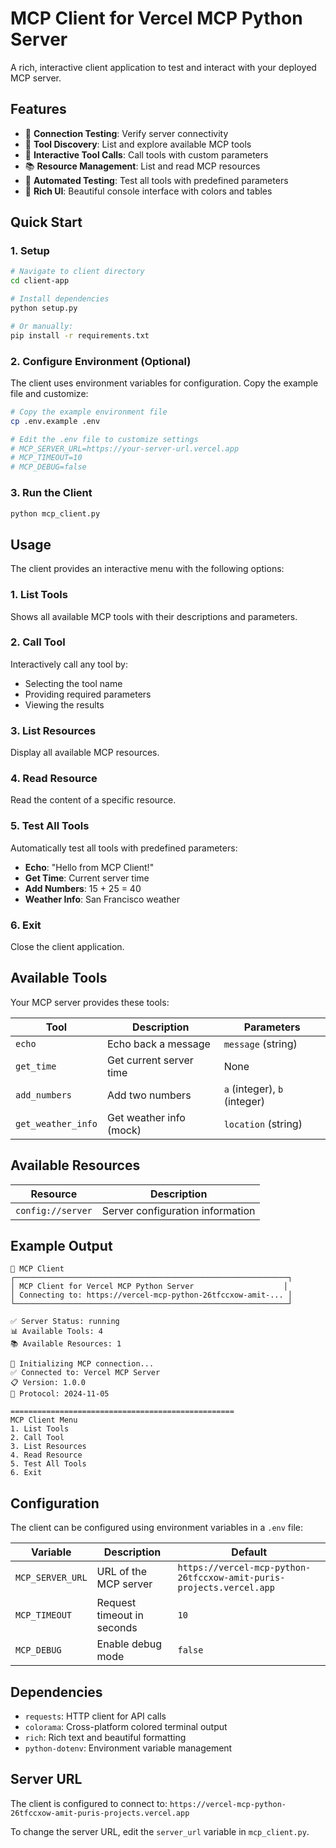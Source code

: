 # MCP Client for Vercel MCP Python Server

A rich, interactive client application to test and interact with your deployed MCP server.

## Features

- 🔌 **Connection Testing**: Verify server connectivity
- 🔧 **Tool Discovery**: List and explore available MCP tools
- 🎯 **Interactive Tool Calls**: Call tools with custom parameters
- 📚 **Resource Management**: List and read MCP resources
- 🧪 **Automated Testing**: Test all tools with predefined parameters
- 🎨 **Rich UI**: Beautiful console interface with colors and tables

## Quick Start

### 1. Setup

```bash
# Navigate to client directory
cd client-app

# Install dependencies
python setup.py

# Or manually:
pip install -r requirements.txt
```

### 2. Configure Environment (Optional)

The client uses environment variables for configuration. Copy the example file and customize:

```bash
# Copy the example environment file
cp .env.example .env

# Edit the .env file to customize settings
# MCP_SERVER_URL=https://your-server-url.vercel.app
# MCP_TIMEOUT=10
# MCP_DEBUG=false
```

### 3. Run the Client

```bash
python mcp_client.py
```

## Usage

The client provides an interactive menu with the following options:

### 1. List Tools
Shows all available MCP tools with their descriptions and parameters.

### 2. Call Tool
Interactively call any tool by:
- Selecting the tool name
- Providing required parameters
- Viewing the results

### 3. List Resources
Display all available MCP resources.

### 4. Read Resource
Read the content of a specific resource.

### 5. Test All Tools
Automatically test all tools with predefined parameters:
- **Echo**: "Hello from MCP Client!"
- **Get Time**: Current server time
- **Add Numbers**: 15 + 25 = 40
- **Weather Info**: San Francisco weather

### 6. Exit
Close the client application.

## Available Tools

Your MCP server provides these tools:

| Tool | Description | Parameters |
|------|-------------|------------|
| `echo` | Echo back a message | `message` (string) |
| `get_time` | Get current server time | None |
| `add_numbers` | Add two numbers | `a` (integer), `b` (integer) |
| `get_weather_info` | Get weather info (mock) | `location` (string) |

## Available Resources

| Resource | Description |
|----------|-------------|
| `config://server` | Server configuration information |

## Example Output

```
🤖 MCP Client
┌─────────────────────────────────────────────────────────────┐
│ MCP Client for Vercel MCP Python Server                    │
│ Connecting to: https://vercel-mcp-python-26tfccxow-amit-... │
└─────────────────────────────────────────────────────────────┘

✅ Server Status: running
📊 Available Tools: 4
📚 Available Resources: 1

🔌 Initializing MCP connection...
✅ Connected to: Vercel MCP Server
📋 Version: 1.0.0
🔧 Protocol: 2024-11-05

==================================================
MCP Client Menu
1. List Tools
2. Call Tool
3. List Resources
4. Read Resource
5. Test All Tools
6. Exit
```

## Configuration

The client can be configured using environment variables in a `.env` file:

| Variable | Description | Default |
|----------|-------------|---------|
| `MCP_SERVER_URL` | URL of the MCP server | `https://vercel-mcp-python-26tfccxow-amit-puris-projects.vercel.app` |
| `MCP_TIMEOUT` | Request timeout in seconds | `10` |
| `MCP_DEBUG` | Enable debug mode | `false` |

## Dependencies

- `requests`: HTTP client for API calls
- `colorama`: Cross-platform colored terminal output
- `rich`: Rich text and beautiful formatting
- `python-dotenv`: Environment variable management

## Server URL

The client is configured to connect to:
`https://vercel-mcp-python-26tfccxow-amit-puris-projects.vercel.app`

To change the server URL, edit the `server_url` variable in `mcp_client.py`.

